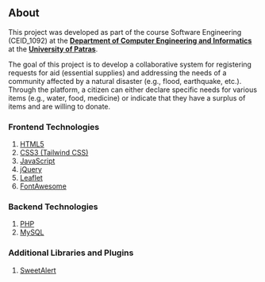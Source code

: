 ## About 

This project was developed as part of the course Software Engineering (CEID_1092) at the **[Department of Computer Engineering and Informatics](https://www.ceid.upatras.gr/en/)** at the **[University of Patras](https://www.upatras.gr/en/)**.

The goal of this project is to develop a collaborative system for registering requests for aid (essential supplies) and addressing the needs of a community affected by a natural disaster (e.g., flood, earthquake, etc.). Through the platform, a citizen can either declare specific needs for various items (e.g., water, food, medicine) or indicate that they have a surplus of items and are willing to donate.

### Frontend Technologies
1. [HTML5](https://html.spec.whatwg.org/)
2. [CSS3 (Tailwind CSS)](https://tailwindcss.com/)
3. [JavaScript](https://developer.mozilla.org/en-US/docs/Web/JavaScript)
4. [jQuery](https://jquery.com/)
5. [Leaflet](https://leafletjs.com/)
6. [FontAwesome](https://fontawesome.com/)

### Backend Technologies
1. [PHP](https://www.php.net/)
2. [MySQL](https://www.mysql.com/)

### Additional Libraries and Plugins
1. [SweetAlert](https://sweetalert.js.org/)


